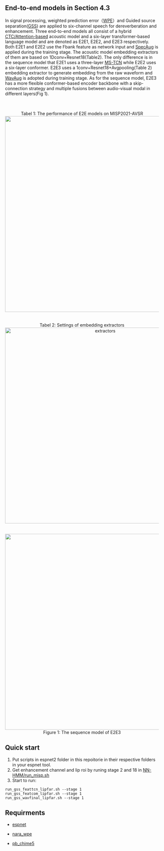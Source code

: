 ## End-to-end models in Section 4.3

In signal processing, weighted prediction error（[WPE](https://github.com/fgnt/nara_wpe)）and Guided source separation([GSS](https://github.com/fgnt/pb_chime5)) are applied to six-channel speech for dereverberation and enhancement. Three end-to-end models all consist of a hybrid [CTC/Attention-based](https://arxiv.org/abs/1609.06773) acoustic model and a six-layer transformer-based language model and are denoted as E2E1, E2E2, and E2E3 respectively. Both E2E1 and E2E2 use the Fbank feature as network input and [SpecAug](https://github.com/DemisEom/SpecAugment) is applied during the training stage. The acoustic model embedding extractors of them are based on 1Dconv+Resnet18(Table2). The only difference is in the sequence model that E2E1 uses a three-layer [MS-TCN](https://github.com/mpc001/Lipreading_using_Temporal_Convolutional_Networks) while E2E2 uses a six-layer conformer. E2E3 uses a 1conv+Resnet18+Avgpooling(Table 2) embedding extractor to generate embedding from the raw waveform and [WavAug](https://github.com/facebookresearch/WavAugment) is adopted during training stage. As for the sequence model, E2E3 has a more flexible conformer-based encoder backbone with a skip-connection strategy and multiple fusions between audio-visual modal in different layers(Fig 1).

</br>
</br>
<div align="center"> Tabel 1: The performance of E2E models on MISP2021-AVSR</div>

<div align="center"><img src="https://github.com/mispchallenge/MISP2021-AVSR/blob/main/images/results.png" width="640"/></div>
</br>
</br>
<div align="center">Tabel 2: Settings of embedding extractors</div>

<div align="center"><img src="https://github.com/mispchallenge/MISP2021-AVSR/blob/main/images/extractors.png" alt="extractors" width="640" /></div>
</br>
</br>
<div align="center"><img src="https://github.com/mispchallenge/MISP2021-AVSR/blob/main/images/e2e3.png" width="640"></div>		

<div align="center">Figure 1: The sequence model of E2E3</div>

## Quick start

1. Put scripts in espnet2 folder in this repoitorie in their respective folders in your espnet tool.
2. Get enhancement channel and lip roi by runing  stage 2 and 18 in [NN-HMM/run_misp.sh](https://github.com/mispchallenge/MISP2021-AVSR/blob/main/NN-HMM/run_misp.sh)
3. Start to run:

```
run_gss_feattcn_lipfar.sh --stage 1
run_gss_featcom_lipfar.sh --stage 1
run_gss_wavfinal_lipfar.sh --stage 1
```

## Requirments

- [espnet](https://github.com/espnet/espnet)

- [nara_wpe](https://github.com/fgnt/nara_wpe)

- [pb_chime5](https://github.com/fgnt/pb_chime5)

  
